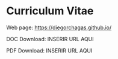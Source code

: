 # Curriculum Vitae

Web page:
https://diegorchagas.github.io/

DOC Download:
INSERIR URL AQUI

PDF Download:
INSERIR URL AQUI